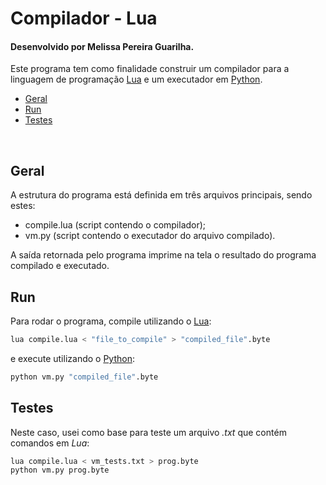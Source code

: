 # Compilador - Lua
#### Desenvolvido por Melissa Pereira Guarilha.

Este programa tem como finalidade construir um compilador para a linguagem de programação [Lua](https://www.lua.org) e um executador em [Python](https://www.python.org).

<!-- ## Table of Contents -->
* [Geral](#geral)
* [Run](#run)
* [Testes](#testes)
<br>

## Geral
A estrutura do programa está definida em três arquivos principais, sendo estes:
* compile.lua (script contendo o compilador);
* vm.py (script contendo o executador do arquivo compilado).

A saída retornada pelo programa imprime na tela o resultado do programa compilado e executado.


## Run
Para rodar o programa, compile utilizando o [Lua](https://www.lua.org):
```bash
lua compile.lua < "file_to_compile" > "compiled_file".byte
```
e execute utilizando o [Python](https://www.python.org):
```bash
python vm.py "compiled_file".byte
```


## Testes
Neste caso, usei como base para teste um arquivo *.txt* que contém comandos em *Lua*:
```bash
lua compile.lua < vm_tests.txt > prog.byte
python vm.py prog.byte
```